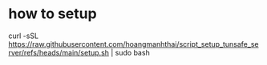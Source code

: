 
# how to setup

curl -sSL https://raw.githubusercontent.com/hoangmanhthai/script_setup_tunsafe_server/refs/heads/main/setup.sh | sudo bash
